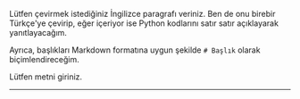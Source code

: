 Lütfen çevirmek istediğiniz İngilizce paragrafı veriniz. Ben de onu birebir Türkçe'ye çevirip, eğer içeriyor ise Python kodlarını satır satır açıklayarak yanıtlayacağım. 

Ayrıca, başlıkları Markdown formatına uygun şekilde `# Başlık` olarak biçimlendireceğim. 

Lütfen metni giriniz.

---

